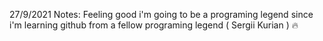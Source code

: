 27/9/2021 
Notes: Feeling good i'm going to be a programing legend since i'm learning github from a fellow programing legend ( Sergii Kurian ) 🔥
